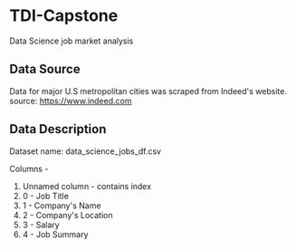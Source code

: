 # TDI-Capstone
Data Science job market analysis


## Data Source
Data for major U.S metropolitan cities was scraped from Indeed's website.
source: https://www.indeed.com

## Data Description
Dataset name: data_science_jobs_df.csv

Columns -
1. Unnamed column - contains index
2. 0 - Job Title
3. 1 - Company's Name
4. 2 - Company's Location
5. 3 - Salary 
6. 4 - Job Summary




